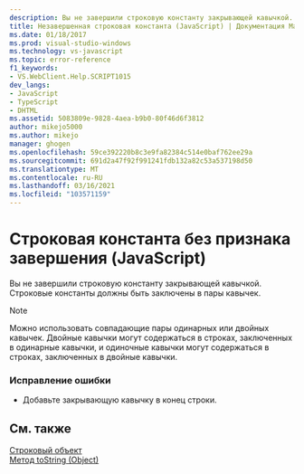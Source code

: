 ```yaml
---
description: Вы не завершили строковую константу закрывающей кавычкой.
title: Незавершенная строковая константа (JavaScript) | Документация Майкрософт
ms.date: 01/18/2017
ms.prod: visual-studio-windows
ms.technology: vs-javascript
ms.topic: error-reference
f1_keywords:
- VS.WebClient.Help.SCRIPT1015
dev_langs:
- JavaScript
- TypeScript
- DHTML
ms.assetid: 5083809e-9828-4aea-b9b0-80f46d6f3812
author: mikejo5000
ms.author: mikejo
manager: ghogen
ms.openlocfilehash: 59ce392220b8c3e9fa82384c514e0baf762ee29a
ms.sourcegitcommit: 691d2a47f92f991241fdb132a82c53a537198d50
ms.translationtype: MT
ms.contentlocale: ru-RU
ms.lasthandoff: 03/16/2021
ms.locfileid: "103571159"
---
```

# <a name="unterminated-string-constant-javascript"></a>Строковая константа без признака завершения (JavaScript)
Вы не завершили строковую константу закрывающей кавычкой. Строковые константы должны быть заключены в пары кавычек.  
  
> [!NOTE]
> Можно использовать совпадающие пары одинарных или двойных кавычек. Двойные кавычки могут содержаться в строках, заключенных в одинарные кавычки, и одиночные кавычки могут содержаться в строках, заключенных в двойные кавычки.  
  
### <a name="to-correct-this-error"></a>Исправление ошибки  
  
- Добавьте закрывающую кавычку в конец строки.  
  
## <a name="see-also"></a>См. также  
 [Строковый объект](https://developer.mozilla.org/docs/Web/JavaScript/Reference/Global_Objects/String)   
 [Метод toString (Object)](https://developer.mozilla.org/docs/Web/JavaScript/Reference/Global_Objects/Object/tostring)
